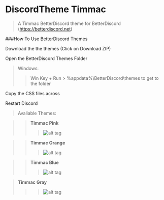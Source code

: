 # DiscordTheme Timmac
>A Timmac BetterDiscord theme for BetterDiscord (https://betterdiscord.net)

###How To Use BetterDiscord Themes

Download the the themes (Click on Download ZIP)

Open the BetterDiscord Themes Folder

>Windows:
>> Win Key + Run > %appdata%\BetterDiscord\themes to get to the folder

Copy the CSS files across

Restart Discord

>Avaliable Themes:

>>**Timmac Pink**
>>>![alt tag](http://i.imgur.com/amUw5aZ.png)

>>**Timmac Orange**
>>>![alt tag](http://i.imgur.com/DeNPlhK.png)

>>**Timmac Blue**
>>>![alt tag](http://i.imgur.com/7UALHvi.png)

>**Timmac Gray**
>>>![alt tag](http://i.imgur.com/CwDv3eG.png)
